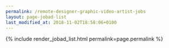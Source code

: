 ```yaml
---
permalink: /remote-designer-graphic-video-artist-jobs
layout: page-jobad-list
last_modified_at: 2018-11-02T18:58:06+0100
---
```

{% include render_jobad_list.html permalink=page.permalink %}
